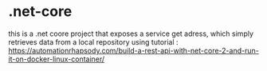 # .net-core 
this is a .net coore project that exposes a service get adress, which simply retrieves data from a local repository 
using tutorial : https://automationrhapsody.com/build-a-rest-api-with-net-core-2-and-run-it-on-docker-linux-container/ 
